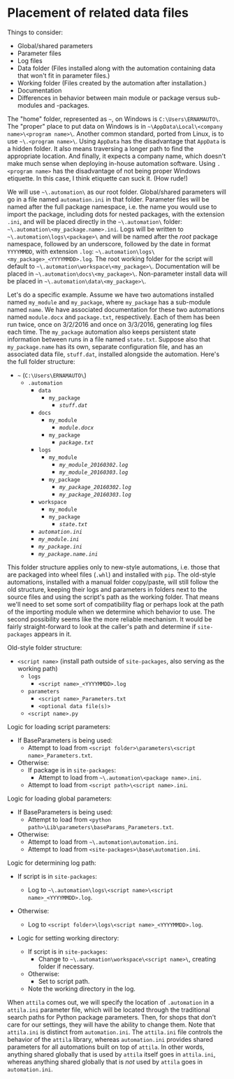 Placement of related data files
===============================


Things to consider:

* Global/shared parameters
* Parameter files
* Log files
* Data folder (Files installed along with the automation containing data that won't fit in parameter files.) 
* Working folder (Files created by the automation after installation.)
* Documentation
* Differences in behavior between main module or package versus sub-modules and -packages. 


The "home" folder, represented as `~`, on Windows is `C:\Users\ERNAMAUTO\`. The "proper" place to put data on Windows is
in `~\AppData\Local\<company name>\<program name>\`. Another common standard, ported from Linux, is to use
`~\.<program name>\`. Using `AppData` has the disadvantage that `AppData` is a hidden folder. It also means traversing a
longer path to find the appropriate location. And finally, it expects a company name, which doesn't make much sense
when deploying in-house automation software. Using `.<program name>` has the disadvantage of not being proper Windows
etiquette. In this case, I think etiquette can suck it. (How rude!)


We will use `~\.automation\` as our root folder. Global/shared parameters will go in a file named `automation.ini` in
that folder. Parameter files will be named after the full package namespace, i.e. the name you would use to import the 
package, including dots for nested packages, with the extension `.ini`, and will be placed directly in the 
`~\.automation\` folder: `~\.automation\<my_package.name>.ini`. Logs will be written to `~\.automation\logs\<package>\` 
and will be named after the *root* package namespace, followed by an underscore, followed by the date in format 
`YYYYMMDD`, with extension `.log`: `~\.automation\logs\<my_package>_<YYYYMMDD>.log`. The root working folder for the 
script will default to `~\.automation\workspace\<my_package>\`. Documentation will be placed in 
`~\.automation\docs\<my_package>\`. Non-parameter install data will be placed in `~\.automation\data\<my_package>\`.


Let's do a specific example. Assume we have two automations installed named `my_module` and `my_package`, where
`my_package` has a sub-module named `name`. We have associated documentation for these two automations named 
`module.docx` and `package.txt`, respectively. Each of them has been run twice, once on 3/2/2016 and once on 3/3/2016,
generating log files each time. The `my_package` automation also keeps persistent state information between runs in a
file named `state.txt`. Suppose also that `my_package.name` has its own, separate configuration file, and has an 
associated data file, `stuff.dat`, installed alongside the automation. Here's the full folder structure:

* `~` (`C:\Users\ERNAMAUTO\`)
    * `.automation`
        * `data`
            * `my_package`
                * _`stuff.dat`_
        * `docs`
            * `my_module`
                * _`module.docx`_
            * `my_package`
                * _`package.txt`_
        * `logs`
            * `my_module`
                * _`my_module_20160302.log`_
                * _`my_module_20160303.log`_
            * `my_package`
                * _`my_package_20160302.log`_
                * _`my_package_20160303.log`_
        * `workspace`
            * `my_module`
            * `my_package`
                * _`state.txt`_
        * _`automation.ini`_ 
        * _`my_module.ini`_
        * _`my_package.ini`_
        * _`my_package.name.ini`_


This folder structure applies only to new-style automations, i.e. those that are packaged into wheel files (`.whl`) and
installed with `pip`. The old-style automations, installed with a manual folder copy/paste, will still follow the old
structure, keeping their logs and parameters in folders next to the source files and using the script's path as the
working folder. That means we'll need to set some sort of compatibility flag or perhaps look at the path of the
importing module when we determine which behavior to use. The second possibility seems like the more reliable mechanism.
It would be fairly straight-forward to look at the caller's path and determine if `site-packages` appears in it.


Old-style folder structure:

* `<script name>` (install path outside of `site-packages`, also serving as the working path)
    * `logs`
        * `<script name>_<YYYYMMDD>.log`
    * `parameters`
        * `<script name>_Parameters.txt`
        * `<optional data file(s)>`
    * `<script name>.py`


Logic for loading script parameters:

* If BaseParameters is being used:
    * Attempt to load from `<script folder>\parameters\<script name>_Parameters.txt`.
* Otherwise:
    * If package is in `site-packages`:
        * Attempt to load from `~\.automation\<package name>.ini`.
    * Attempt to load from `<script path>\<script name>.ini`.


Logic for loading global parameters:

* If BaseParameters is being used:
    * Attempt to load from `<python path>\Lib\parameters\baseParams_Parameters.txt`.
* Otherwise:
    * Attempt to load from `~\.automation\automation.ini`.
    * Attempt to load from `<site-packages>\base\automation.ini`.


Logic for determining log path:

* If script is in `site-packages`:
    * Log to `~\.automation\logs\<script name>\<script name>_<YYYYMMDD>.log`.
* Otherwise:
    * Log to `<script folder>\logs\<script name>_<YYYYMMDD>.log`.


* Logic for setting working directory:
    * If script is in `site-packages`:
        * Change to `~\.automation\workspace\<script name>\`, creating folder if necessary.
    * Otherwise:
        * Set to script path.
    * Note the working directory in the log.


When `attila` comes out, we will specify the location of `.automation` in a `attila.ini` parameter file, which will be
located through the traditional search paths for Python package parameters. Then, for shops that don't care for our
settings, they will have the ability to change them. Note that `attila.ini` is distinct from `automation.ini`. The
`attila.ini` file controls the behavior of the `attila` library, whereas `automation.ini` provides shared parameters for
all automations built on top of `attila`. In other words, anything shared globally that is used by `attila` itself goes 
in `attila.ini`, whereas anything shared globally that is *not* used by `attila` goes in `automation.ini`.


